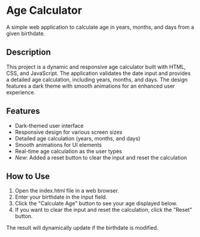 # Age Calculator

A simple web application to calculate age in years, months, and days from a given birthdate.

## Description

This project is a dynamic and responsive age calculator built with HTML, CSS, and JavaScript. The application validates the date input and provides a detailed age calculation, including years, months, and days. The design features a dark theme with smooth animations for an enhanced user experience.

## Features

- Dark-themed user interface
- Responsive design for various screen sizes
- Detailed age calculation (years, months, and days)
- Smooth animations for UI elements
- Real-time age calculation as the user types
- *New*: Added a reset button to clear the input and reset the calculation

## How to Use

1. Open the index.html file in a web browser.
2. Enter your birthdate in the input field.
3. Click the "Calculate Age" button to see your age displayed below.
4. If you want to clear the input and reset the calculation, click the "Reset" button.

The result will dynamically update if the birthdate is modified.
